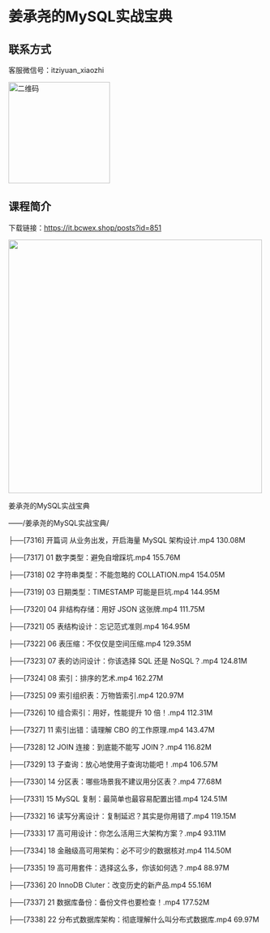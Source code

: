 # 姜承尧的MySQL实战宝典

## 联系方式

客服微信号：itziyuan_xiaozhi

<img src="https://ziyuanyun.oss-cn-guangzhou.aliyuncs.com/common/20240614073449/666b82192834a.jpg" width="200" height="200" alt="二维码">

## 课程简介

下载链接：https://it.bcwex.shop/posts?id=851

<img src="https://ziyuanyun.oss-cn-guangzhou.aliyuncs.com/yun/20240515152344/66446300bdfac.jpg" width="500" alt="">

  姜承尧的MySQL实战宝典



 ——/姜承尧的MySQL实战宝典/

 ├──[7316] 开篇词 从业务出发，开启海量 MySQL 架构设计.mp4 130.08M

 ├──[7317] 01 数字类型：避免自增踩坑.mp4 155.76M

 ├──[7318] 02 字符串类型：不能忽略的 COLLATION.mp4 154.05M

 ├──[7319] 03 日期类型：TIMESTAMP 可能是巨坑.mp4 144.95M

 ├──[7320] 04 非结构存储：用好 JSON 这张牌.mp4 111.75M

 ├──[7321] 05 表结构设计：忘记范式准则.mp4 164.95M

 ├──[7322] 06 表压缩：不仅仅是空间压缩.mp4 129.35M

 ├──[7323] 07 表的访问设计：你该选择 SQL 还是 NoSQL？.mp4 124.81M

 ├──[7324] 08 索引：排序的艺术.mp4 162.27M

 ├──[7325] 09 索引组织表：万物皆索引.mp4 120.97M

 ├──[7326] 10 组合索引：用好，性能提升 10 倍！.mp4 112.31M

 ├──[7327] 11 索引出错：请理解 CBO 的工作原理.mp4 143.47M

 ├──[7328] 12 JOIN 连接：到底能不能写 JOIN？.mp4 116.82M

 ├──[7329] 13 子查询：放心地使用子查询功能吧！.mp4 106.57M

 ├──[7330] 14 分区表：哪些场景我不建议用分区表？.mp4 77.68M

 ├──[7331] 15 MySQL 复制：最简单也最容易配置出错.mp4 124.51M

 ├──[7332] 16 读写分离设计：复制延迟？其实是你用错了.mp4 119.15M

 ├──[7333] 17 高可用设计：你怎么活用三大架构方案？.mp4 93.11M

 ├──[7334] 18 金融级高可用架构：必不可少的数据核对.mp4 114.50M

 ├──[7335] 19 高可用套件：选择这么多，你该如何选？.mp4 88.97M

 ├──[7336] 20 InnoDB Cluter：改变历史的新产品.mp4 55.16M

 ├──[7337] 21 数据库备份：备份文件也要检查！.mp4 177.52M

 ├──[7338] 22 分布式数据库架构：彻底理解什么叫分布式数据库.mp4 69.97M

  